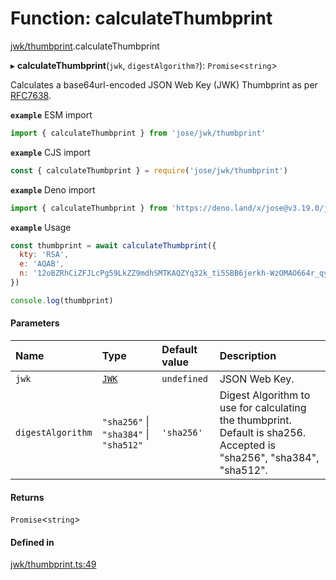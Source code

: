 # Function: calculateThumbprint

[jwk/thumbprint](../modules/jwk_thumbprint.md).calculateThumbprint

▸ **calculateThumbprint**(`jwk`, `digestAlgorithm?`): `Promise`<`string`\>

Calculates a base64url-encoded JSON Web Key (JWK) Thumbprint as per
[RFC7638](https://tools.ietf.org/html/rfc7638).

**`example`** ESM import
```js
import { calculateThumbprint } from 'jose/jwk/thumbprint'
```

**`example`** CJS import
```js
const { calculateThumbprint } = require('jose/jwk/thumbprint')
```

**`example`** Deno import
```js
import { calculateThumbprint } from 'https://deno.land/x/jose@v3.19.0/jwk/thumbprint.ts'
```

**`example`** Usage
```js
const thumbprint = await calculateThumbprint({
  kty: 'RSA',
  e: 'AQAB',
  n: '12oBZRhCiZFJLcPg59LkZZ9mdhSMTKAQZYq32k_ti5SBB6jerkh-WzOMAO664r_qyLkqHUSp3u5SbXtseZEpN3XPWGKSxjsy-1JyEFTdLSYe6f9gfrmxkUF_7DTpq0gn6rntP05g2-wFW50YO7mosfdslfrTJYWHFhJALabAeYirYD7-9kqq9ebfFMF4sRRELbv9oi36As6Q9B3Qb5_C1rAzqfao_PCsf9EPsTZsVVVkA5qoIAr47lo1ipfiBPxUCCNSdvkmDTYgvvRm6ZoMjFbvOtgyts55fXKdMWv7I9HMD5HwE9uW839PWA514qhbcIsXEYSFMPMV6fnlsiZvQQ'
})

console.log(thumbprint)
```

#### Parameters

| Name | Type | Default value | Description |
| :------ | :------ | :------ | :------ |
| `jwk` | [`JWK`](../interfaces/types.JWK.md) | `undefined` | JSON Web Key. |
| `digestAlgorithm` | ``"sha256"`` \| ``"sha384"`` \| ``"sha512"`` | `'sha256'` | Digest Algorithm to use for calculating the thumbprint. Default is sha256. Accepted is "sha256", "sha384", "sha512". |

#### Returns

`Promise`<`string`\>

#### Defined in

[jwk/thumbprint.ts:49](https://github.com/panva/jose/blob/v3.19.0/src/jwk/thumbprint.ts#L49)
